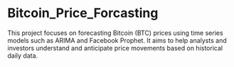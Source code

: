 # Bitcoin_Price_Forcasting
This project focuses on forecasting Bitcoin (BTC) prices using time series models such as ARIMA and Facebook Prophet. It aims to help analysts and investors understand and anticipate price movements based on historical daily data.
